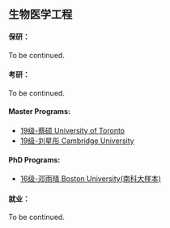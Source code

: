 ## 生物医学工程


#### 保研：

To be continued.

#### 考研：

To be continued.


#### Master Programs:

  - [19级-蔡硕 University of Toronto](grad-application/biomedical-engineering/[CA]-19-caishuo.md)
  - [19级-刘星彤 Cambridge University](grad-application/biomedical-engineering/[UK]-19-liuxingtong.md)


#### PhD Programs:

  - [16级-邓雨晴 Boston University(南科大样本)](grad-application/biomedical-engineering/[US]-16-dengyuqing.md)


#### 就业：

To be continued.



